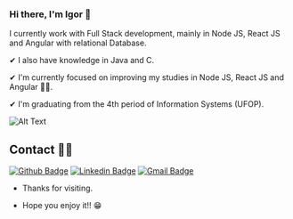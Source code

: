 ### Hi there, I'm Igor 👋
I currently work with Full Stack development, mainly in Node JS, React JS and Angular with relational Database.

✔ I also have knowledge in Java and C.

✔ I'm currently focused on improving my studies in Node JS, React JS and Angular 👨‍💻.

✔ I'm graduating from the 4th period of Information Systems (UFOP).

![Alt Text](https://media.giphy.com/media/ZVik7pBtu9dNS/giphy.gif)

<!-- <br>

<div style="display: flex; flex-direction: column; align-items:center; justify-content: center; flex-wrap: wrap; align-content: center;">
  <img style="flex: 1; width: 100%; max-width: 500px; margin: 5px" src="https://github-readme-stats.vercel.app/api?username=IgorVVieira&hide=html&count_private=true&show_icons=true&theme=dracula" />
</div>

<br> -->
 
## Contact 👨‍💻
[![Github Badge](https://img.shields.io/badge/-Github-000?style=flat-square&logo=Github&logoColor=white&link=link_do_seu_perfil_no_github)](https://github.com/IgorVVieira)
[![Linkedin Badge](https://img.shields.io/badge/-LinkedIn-blue?style=flat-square&logo=Linkedin&logoColor=white&link=link_do_seu_perfil_no_linkedin)](https://www.linkedin.com/in/igor-vitor-vieira-8200b7186/)
[![Gmail Badge](https://img.shields.io/badge/-Gmail-c14438?style=flat-square&logo=Gmail&logoColor=white&link=mailto:seu_email)](mailto:igor.gutoo63@gmail.com)
 
- Thanks for visiting. 
 
- Hope you enjoy it!! 😁

